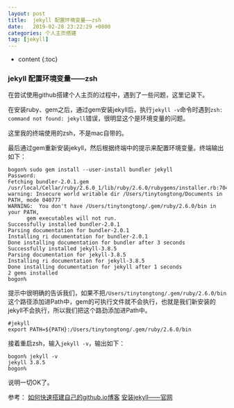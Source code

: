 ```yaml
---
layout: post
title:  jekyll 配置环境变量——zsh
date:   2019-02-28 23:22:29 +0800
categories: 个人主页搭建
tag: [jekyll]
---
```


* content
{:toc}



### jekyll 配置环境变量——zsh

在尝试使用github搭建个人主页的过程中，遇到了一些问题，这里记录下。

在安装ruby、gem之后，通过gem安装jekyll后，执行`jekyll -v`命令时遇到`zsh: command not found: jekyll`错误，很明显这个是环境变量的问题。

这里我的终端使用的zsh，不是mac自带的。

最后通过gem重新安装jekyll，然后根据终端中的提示来配置环境变量。终端输出如下：

```
bogon% sudo gem install --user-install bundler jekyll
Password:
Fetching bundler-2.0.1.gem
/usr/local/Cellar/ruby/2.6.0_1/lib/ruby/2.6.0/rubygems/installer.rb:704: warning: Insecure world writable dir /Users/tinytongtong/Documents in PATH, mode 040777
WARNING:  You don't have /Users/tinytongtong/.gem/ruby/2.6.0/bin in your PATH,
	  gem executables will not run.
Successfully installed bundler-2.0.1
Parsing documentation for bundler-2.0.1
Installing ri documentation for bundler-2.0.1
Done installing documentation for bundler after 3 seconds
Successfully installed jekyll-3.8.5
Parsing documentation for jekyll-3.8.5
Installing ri documentation for jekyll-3.8.5
Done installing documentation for jekyll after 1 seconds
2 gems installed
bogon%
```

提示中很明确的告诉我们，如果不把`/Users/tinytongtong/.gem/ruby/2.6.0/bin`这个路径添加进Path中，gem的可执行文件就不会执行，也就是我们新安装的jekyll不会执行，所以我们把这个路劲添加进Path中。

```
#jekyll
export PATH=${PATH}:/Users/tinytongtong/.gem/ruby/2.6.0/bin
```

接着重启zsh，输入`jekyll -v`，输出如下：

```
bogon% jekyll -v
jekyll 3.8.5
bogon%
```

说明一切OK了。

参考：
[如何快速搭建自己的github.io博客](https://blog.csdn.net/Walkerhau/article/details/77394659)
[安装jekyll——官网](https://jekyllrb.com/docs/installation/macos/)
